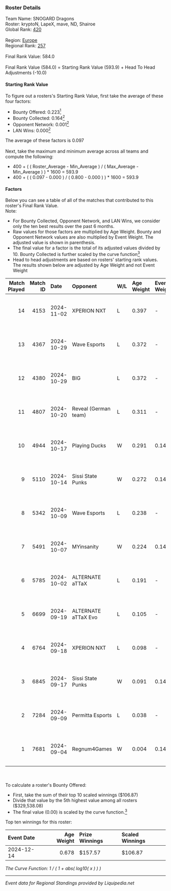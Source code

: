 ### Roster Details<br />
Team Name: SNOGARD Dragons<br />
Roster: kryptoN, LapeX, mave, ND, Shairoe<br />
Global Rank: [420](../standings_global.md)<br />
<br />
Region: [Europe]( ../standings_europe.md)<br />
Regional Rank: [257]( ../standings_europe.md)<br />
<br />
Final Rank Value:  584.0<br />
<br />
Final Rank Value (584.0) = Starting Rank Value (593.9) + Head To Head Adjustments (-10.0)<br />

#### Starting Rank Value<br />
To figure out a rosters's Starting Rank Value, first take the average of these four factors:<br />
- Bounty Offered: 0.223[<sup>1</sup>](#table2)
- Bounty Collected: 0.164[<sup>2</sup>](#table1)
- Opponent Network: 0.001[<sup>2</sup>](#table1)
- LAN Wins: 0.000[<sup>2</sup>](#table1)

The average of these factors is 0.097<br />
<br />
Next, take the maximum and minimum average across all teams and compute the following:<br />
- 400 + ( ( Roster_Average - Min_Average ) / ( Max_Average - Min_Average ) ) * 1600 = 593.9
- 400 + ( ( 0.097 - 0.000 ) / ( 0.800 - 0.000 ) ) * 1600 = 593.9


#### Factors<br />
Below you can see a table of all of the matches that contributed to this roster's Final Rank Value.<br />
Note:<br />

- For Bounty Collected, Opponent Network, and LAN Wins, we consider only the ten best results over the past 6 months.
- Raw values for those factors are multiplied by Age Weight. Bounty and Opponent Network values are also multiplied by Event Weight. The adjusted value is shown in parenthesis.
- The final value for a factor is the total of its adjusted values divided by 10. Bounty Collected is further scaled by the curve function[<sup>3</sup>](#curveFunction)
- Head to head adjustments are based on rosters' starting rank values. The results shown below are adjusted by Age Weight and not Event Weight
<span id="table1"></span><br />


| Match Played | Match ID | Date       | Opponent             | W/L | Age Weight | Event Weight | Bounty Collected | Opponent Network | LAN Wins  | H2H Adj. | Roster                            |
| -: | -: | :- | :- | :- | :- | :- | :- | :- | :- | -: | :- |
|           14 |     4153 | 2024-11-02 | XPERION NXT          | L   | 0.397      | -            | -                | -                | -         |    -5.30 | kryptoN, LapeX, mave, ND, Shairoe |
|           13 |     4367 | 2024-10-29 | Wave Esports         | L   | 0.372      | -            | -                | -                | -         |    -5.26 | kryptoN, LapeX, mave, ND, Shairoe |
|           12 |     4380 | 2024-10-29 | BIG                  | L   | 0.372      | -            | -                | -                | -         |    -0.08 | kryptoN, LapeX, mave, ND, Shairoe |
|           11 |     4807 | 2024-10-20 | Reveal (German team) | L   | 0.311      | -            | -                | -                | -         |    -4.26 | kryptoN, LapeX, mave, ND, Shairoe |
|           10 |     4944 | 2024-10-17 | Playing Ducks        | W   | 0.291      | 0.143        | 0.000 (0.000)    | 0.000 (0.000)    | 0 (0.000) |     2.25 | kryptoN, LapeX, mave, ND, Shairoe |
|            9 |     5110 | 2024-10-14 | Sissi State Punks    | W   | 0.272      | 0.143        | 0.000 (0.000)    | 0.066 (0.003)    | 0 (0.000) |     4.46 | kryptoN, LapeX, mave, ND, Shairoe |
|            8 |     5342 | 2024-10-09 | Wave Esports         | L   | 0.238      | -            | -                | -                | -         |    -3.41 | kryptoN, LapeX, mave, ND, Shairoe |
|            7 |     5491 | 2024-10-07 | MYinsanity           | W   | 0.224      | 0.143        | 0.002 (0.000)    | 0.083 (0.003)    | 0 (0.000) |     4.13 | kryptoN, LapeX, mave, ND, Shairoe |
|            6 |     5785 | 2024-10-02 | ALTERNATE aTTaX      | L   | 0.191      | -            | -                | -                | -         |    -0.84 | kryptoN, LapeX, mave, ND, Shairoe |
|            5 |     6699 | 2024-09-19 | ALTERNATE aTTaX Evo  | L   | 0.105      | -            | -                | -                | -         |    -1.57 | kryptoN, LapeX, mave, ND, Shairoe |
|            4 |     6764 | 2024-09-18 | XPERION NXT          | L   | 0.098      | -            | -                | -                | -         |    -1.34 | kryptoN, LapeX, mave, ND, Shairoe |
|            3 |     6845 | 2024-09-17 | Sissi State Punks    | W   | 0.091      | 0.143        | 0.000 (0.000)    | 0.066 (0.001)    | 0 (0.000) |     1.46 | kryptoN, LapeX, mave, ND, Shairoe |
|            2 |     7284 | 2024-09-09 | Permitta Esports     | L   | 0.038      | -            | -                | -                | -         |    -0.29 | kryptoN, LapeX, mave, ND, Shairoe |
|            1 |     7681 | 2024-09-04 | Regnum4Games         | W   | 0.004      | 0.143        | 0.002 (0.000)    | 0.112 (0.000)    | 0 (0.000) |     0.07 | kryptoN, LapeX, mave, ND, Shairoe |

<br />
<span id="table2"></span><br />
To calculate a roster's Bounty Offered:<br />

- First, take the sum of their top 10 scaled winnings ($106.87)
- Divide that value by the 5th highest value among all rosters ($329,538.08)
- The final value (0.00) is scaled by the curve function.[<sup>3</sup>](#curveFunction)

Top ten winnings for this roster:<br />

| Event Date | Age Weight | Prize Winnings | Scaled Winnings |
| :- | -: | :- | :- |
| 2024-12-14 |      0.678 | $157.57        | $106.87         |


<span id="curveFunction"></span>_The Curve Function: 1 / ( 1 + abs( log10( x ) ) )_<br />

---
_Event data for Regional Standings provided by Liquipedia.net_<br />
